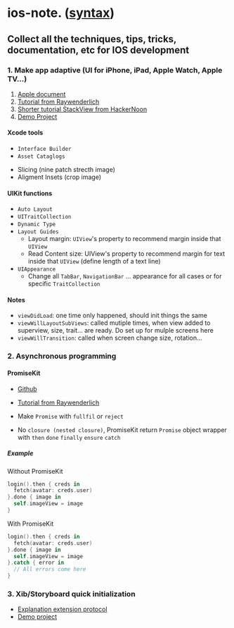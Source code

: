# ios-note. ([syntax](https://help.github.com/articles/basic-writing-and-formatting-syntax/))

## Collect all the techniques, tips, tricks, documentation, etc for IOS development

### 1. Make app adaptive (UI for iPhone, iPad, Apple Watch, Apple TV...)

1. [Apple document](https://developer.apple.com/design/adaptivity/)
1. [Tutorial from Raywenderlich](https://www.raywenderlich.com/162311/adaptive-layout-tutorial-ios-11-getting-started)
1. [Shorter tutorial StackView from HackerNoon](https://www.raywenderlich.com/162311/adaptive-layout-tutorial-ios-11-getting-started)
1. [Demo Project](https://github.com/kid9591/ios-note/tree/master/AdaptiveExample/AdaptiveElementsImplementingYourOwnAdaptiveDesignwithUIKit)

#### Xcode tools
* `Interface Builder`
* `Asset Cataglogs`
 - Slicing (nine patch strecth image)
 - Aligment Insets (crop image)
#### UIKit functions 
* `Auto Layout`
* `UITraitCollection`
* `Dynamic Type`
* `Layout Guides`
  *  Layout margin: `UIView`'s property to recommend margin inside that `UIView`
  * Read Content size: UIView's property to recommend margin for text inside that `UIView` (define length of a text line)
* `UIAppearance`
  * Change all `TabBar`, `NavigationBar` ... appearance for all cases or for specific `TraitCollection`

#### Notes
* `viewDidLoad`: one time only happened, should init things the same
* `viewWillLayoutSubViews`: called mutiple times, when view added to superview, size, trait... are ready. Do set up for mulple screens here
* `viewWillTransition`: called when screen change size, rotation...

### 2. Asynchronous programming

#### PromiseKit
* [Github](https://github.com/mxcl/PromiseKit)
* [Tutorial from Raywenderlich](https://www.raywenderlich.com/145683/getting-started-promises-promisekit)

* Make `Promise` with `fullfil` or `reject`
* No `closure (nested closure)`, PromiseKit return `Promise` object wrapper with `then` `done` `finally` `ensure` `catch`
##### Example
Without PromiseKit

```swift
login().then { creds in
  fetch(avatar: creds.user)
}.done { image in
  self.imageView = image
}
```

With PromiseKit
```swift
login().then { creds in
  fetch(avatar: creds.user)
}.done { image in
  self.imageView = image
}.catch { error in
  // All errors come here
}
```

### 3. Xib/Storyboard quick initialization
* [Explanation extension protocol](https://www.appcoda.com/protocols-in-swift/)
* [Demo project](https://github.com/kid9591/ios-note/tree/master/InitViewOrVCPro/GetViewOrVCLikeAPro)
